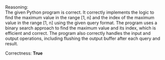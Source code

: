 Reasoning:  
The given Python program is correct. It correctly implements the logic to find the maximum value in the range [1, n] and the index of the maximum value in the range [1, n] using the given query format. The program uses a binary search approach to find the maximum value and its index, which is efficient and correct. The program also correctly handles the input and output operations, including flushing the output buffer after each query and result.

Correctness: **True**